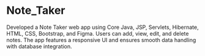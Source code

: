 # Note_Taker
Developed a Note Taker web app using Core Java, JSP, Servlets, Hibernate, HTML, CSS, Bootstrap, and Figma. Users can add, view, edit, and delete notes. The app features a responsive UI and ensures smooth data handling with database integration.
